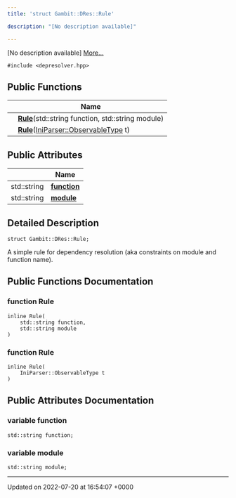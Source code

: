 ```yaml
---
title: 'struct Gambit::DRes::Rule'

description: "[No description available]"

---
```









[No description available] [More...](#detailed-description)


`#include <depresolver.hpp>`

## Public Functions

|                | Name           |
| -------------- | -------------- |
| | **[Rule](/documentation/code/classes/structgambit_1_1dres_1_1rule/#function-rule)**(std::string function, std::string module) |
| | **[Rule](/documentation/code/classes/structgambit_1_1dres_1_1rule/#function-rule)**([IniParser::ObservableType](/documentation/code/classes/structgambit_1_1iniparser_1_1types_1_1observable/) t) |

## Public Attributes

|                | Name           |
| -------------- | -------------- |
| std::string | **[function](/documentation/code/classes/structgambit_1_1dres_1_1rule/#variable-function)**  |
| std::string | **[module](/documentation/code/classes/structgambit_1_1dres_1_1rule/#variable-module)**  |

## Detailed Description

```
struct Gambit::DRes::Rule;
```


A simple rule for dependency resolution (aka constraints on module and function name). 

## Public Functions Documentation

### function Rule

```
inline Rule(
    std::string function,
    std::string module
)
```


### function Rule

```
inline Rule(
    IniParser::ObservableType t
)
```


## Public Attributes Documentation

### variable function

```
std::string function;
```


### variable module

```
std::string module;
```


-------------------------------

Updated on 2022-07-20 at 16:54:07 +0000